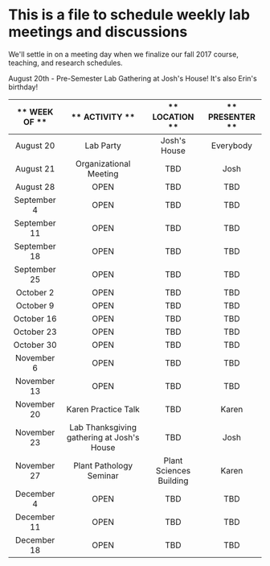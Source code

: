 # This is a file to schedule weekly lab meetings and discussions

We'll settle in on a meeting day when we finalize our fall 2017 course, teaching, and research schedules.

August 20th - Pre-Semester Lab Gathering at Josh's House! It's also Erin's birthday!

** WEEK OF **|** ACTIVITY **|** LOCATION **|** PRESENTER **
:-----:|:-----:|:-----:|:-----:
August 20| Lab Party | Josh's House | Everybody
August 21| Organizational Meeting| TBD| Josh
August 28| OPEN| TBD| TBD
September 4| OPEN| TBD| TBD
September 11| OPEN| TBD| TBD
September 18| OPEN| TBD| TBD
September 25| OPEN| TBD| TBD
October 2| OPEN| TBD| TBD
October 9| OPEN| TBD| TBD
October 16| OPEN| TBD| TBD
October 23| OPEN| TBD| TBD
October 30| OPEN| TBD| TBD
November 6| OPEN| TBD| TBD
November 13| OPEN| TBD| TBD
November 20| Karen Practice Talk | TBD | Karen
November 23| Lab Thanksgiving gathering at Josh's House| TBD| Josh
November 27| Plant Pathology Seminar | Plant Sciences Building | Karen
December 4| OPEN| TBD| TBD
December 11| OPEN| TBD| TBD
December 18| OPEN| TBD| TBD
